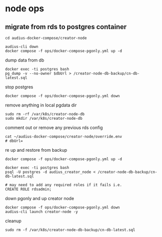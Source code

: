 
# node ops

## migrate from rds to postgres container

```
cd audius-docker-compose/creator-node

audius-cli down
docker compose -f ops/docker-compose-pgonly.yml up -d
```

dump data from db
```
docker exec -ti postgres bash
pg_dump -v --no-owner $dbUrl > /creator-node-db-backup/cn-db-latest.sql
```

stop postgres
```
docker compose -f ops/docker-compose-pgonly.yml down
```

remove anything in local pgdata dir
```
sudo rm -rf /var/k8s/creator-node-db
sudo mkdir /var/k8s/creator-node-db
```

comment out or remove any previous rds config
```
cat ~/audius-docker-compose/creator-node/override.env
# dbUrl=
```

re up and restore from backup
```
docker compose -f ops/docker-compose-pgonly.yml up -d

docker exec -ti postgres bash
psql -U postgres -d audius_creator_node < /creator-node-db-backup/cn-db-latest.sql

# may need to add any required roles if it fails i.e.
CREATE ROLE rdsadmin;
```

down pgonly and up creator node
```
docker compose -f ops/docker-compose-pgonly.yml down
audius-cli launch creator-node -y
```

cleanup
```
sudo rm -f /var/k8s/creator-node-db-backup/cn-db-latest.sql
```
